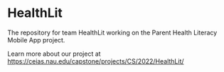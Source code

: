 # HealthLit
The repository for team HealthLit working on the Parent Health Literacy Mobile App project.

Learn more about our project at https://ceias.nau.edu/capstone/projects/CS/2022/HealthLit/
